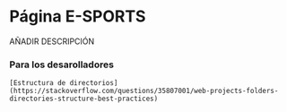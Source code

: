 # Página E-SPORTS

AÑADIR DESCRIPCIÓN

### Para los desarolladores


```
[Estructura de directorios](https://stackoverflow.com/questions/35807001/web-projects-folders-directories-structure-best-practices)

```